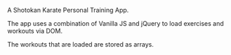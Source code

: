 A Shotokan Karate Personal Training App. 

The app uses a combination of Vanilla JS and jQuery to load exercises and workouts via DOM.

The workouts that are loaded are stored as arrays.
